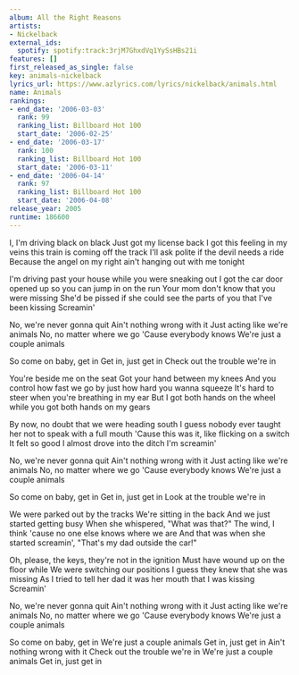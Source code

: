 ```yaml
---
album: All the Right Reasons
artists:
- Nickelback
external_ids:
  spotify: spotify:track:3rjM7GhxdVq1YySsHBs21i
features: []
first_released_as_single: false
key: animals-nickelback
lyrics_url: https://www.azlyrics.com/lyrics/nickelback/animals.html
name: Animals
rankings:
- end_date: '2006-03-03'
  rank: 99
  ranking_list: Billboard Hot 100
  start_date: '2006-02-25'
- end_date: '2006-03-17'
  rank: 100
  ranking_list: Billboard Hot 100
  start_date: '2006-03-11'
- end_date: '2006-04-14'
  rank: 97
  ranking_list: Billboard Hot 100
  start_date: '2006-04-08'
release_year: 2005
runtime: 186600
---
```

I, I'm driving black on black
Just got my license back
I got this feeling in my veins this train is coming off the track
I'll ask polite if the devil needs a ride
Because the angel on my right ain't hanging out with me tonight

I'm driving past your house while you were sneaking out
I got the car door opened up so you can jump in on the run
Your mom don't know that you were missing
She'd be pissed if she could see the parts of you that I've been kissing
Screamin'

No, we're never gonna quit
Ain't nothing wrong with it
Just acting like we're animals
No, no matter where we go
'Cause everybody knows
We're just a couple animals

So come on baby, get in
Get in, just get in
Check out the trouble we're in

You're beside me on the seat
Got your hand between my knees
And you control how fast we go by just how hard you wanna squeeze
It's hard to steer when you're breathing in my ear
But I got both hands on the wheel while you got both hands on my gears

By now, no doubt that we were heading south
I guess nobody ever taught her not to speak with a full mouth
'Cause this was it, like flicking on a switch
It felt so good I almost drove into the ditch
I'm screamin'

No, we're never gonna quit
Ain't nothing wrong with it
Just acting like we're animals
No, no matter where we go
'Cause everybody knows
We're just a couple animals

So come on baby, get in
Get in, just get in
Look at the trouble we're in

We were parked out by the tracks
We're sitting in the back
And we just started getting busy
When she whispered, "What was that?"
The wind, I think 'cause no one else knows where we are
And that was when she started screamin',
"That's my dad outside the car!"

Oh, please, the keys, they're not in the ignition
Must have wound up on the floor while
We were switching our positions
I guess they knew that she was missing
As I tried to tell her dad it was her mouth that I was kissing
Screamin'

No, we're never gonna quit
Ain't nothing wrong with it
Just acting like we're animals
No, no matter where we go
'Cause everybody knows
We're just a couple animals

So come on baby, get in
We're just a couple animals
Get in, just get in
Ain't nothing wrong with it
Check out the trouble we're in
We're just a couple animals
Get in, just get in
